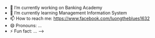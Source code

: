 
- 🔭 I’m currently working on Banking Academy
- 🌱 I’m currently learning Management Information System
- 📫 How to reach me: https://www.facebook.com/luongtheblues1632
- 😄 Pronouns: ...
- ⚡ Fun fact: ...
-->

